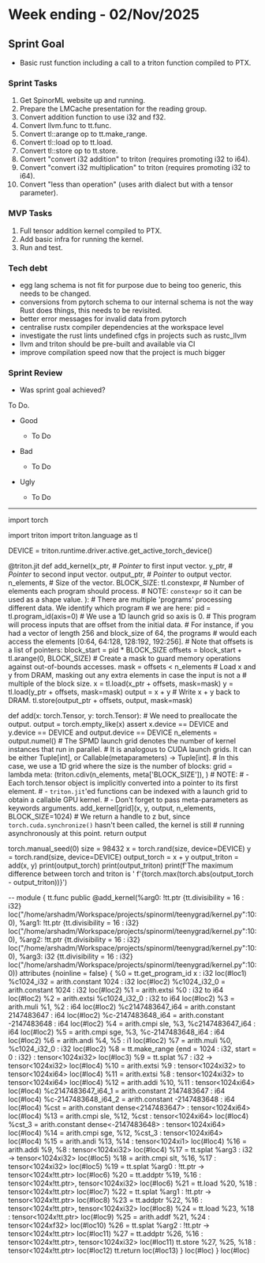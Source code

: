 # Week ending - 02/Nov/2025

## Sprint Goal

- Basic rust function including a call to a triton function compiled to PTX.

### Sprint Tasks

1. Get SpinorML website up and running.
2. Prepare the LMCache presentation for the reading group.
3. Convert addition function to use i32 and f32.
4. Convert llvm.func to tt.func.
5. Convert tl::arange op to tt.make_range.
6. Convert tl::load op to tt.load.
7. Convert tl::store op to tt.store.
8. Convert "convert i32 addition" to triton (requires promoting i32 to i64).
9. Convert "convert i32 multiplication" to triton (requires promoting i32 to i64).
10. Convert "less than operation" (uses arith dialect but with a tensor parameter).

### MVP Tasks

1. Full tensor addition kernel compiled to PTX.
2. Add basic infra for running the kernel.
3. Run and test.

### Tech debt

- egg lang schema is not fit for purpose due to being too generic, this needs to be changed.
- conversions from pytorch schema to our internal schema is not the way Rust does things, this needs to be revisited.
- better error messages for invalid data from pytorch
- centralise rustx compiler dependencies at the workspace level
- investigate the rust lints undefined cfgs in projects such as rustc_llvm
- llvm and triton should be pre-built and available via CI
- improve compilation speed now that the project is much bigger

### Sprint Review

- Was sprint goal achieved?

To Do.

- Good
  - To Do

- Bad
  - To Do

- Ugly
  - To Do

---------------------

import torch

import triton
import triton.language as tl

DEVICE = triton.runtime.driver.active.get_active_torch_device()

@triton.jit
def add_kernel(x_ptr,  # *Pointer* to first input vector.
               y_ptr,  # *Pointer* to second input vector.
               output_ptr,  # *Pointer* to output vector.
               n_elements,  # Size of the vector.
               BLOCK_SIZE: tl.constexpr,  # Number of elements each program should process.
               # NOTE: `constexpr` so it can be used as a shape value.
               ):
    # There are multiple 'programs' processing different data. We identify which program
    # we are here:
    pid = tl.program_id(axis=0)  # We use a 1D launch grid so axis is 0.
    # This program will process inputs that are offset from the initial data.
    # For instance, if you had a vector of length 256 and block_size of 64, the programs
    # would each access the elements [0:64, 64:128, 128:192, 192:256].
    # Note that offsets is a list of pointers:
    block_start = pid * BLOCK_SIZE
    offsets = block_start + tl.arange(0, BLOCK_SIZE)
    # Create a mask to guard memory operations against out-of-bounds accesses.
    mask = offsets < n_elements
    # Load x and y from DRAM, masking out any extra elements in case the input is not a
    # multiple of the block size.
    x = tl.load(x_ptr + offsets, mask=mask)
    y = tl.load(y_ptr + offsets, mask=mask)
    output = x + y
    # Write x + y back to DRAM.
    tl.store(output_ptr + offsets, output, mask=mask)

def add(x: torch.Tensor, y: torch.Tensor):
    # We need to preallocate the output.
    output = torch.empty_like(x)
    assert x.device == DEVICE and y.device == DEVICE and output.device == DEVICE
    n_elements = output.numel()
    # The SPMD launch grid denotes the number of kernel instances that run in parallel.
    # It is analogous to CUDA launch grids. It can be either Tuple[int], or Callable(metaparameters) -> Tuple[int].
    # In this case, we use a 1D grid where the size is the number of blocks:
    grid = lambda meta: (triton.cdiv(n_elements, meta['BLOCK_SIZE']), )
    # NOTE:
    #  - Each torch.tensor object is implicitly converted into a pointer to its first element.
    #  - `triton.jit`'ed functions can be indexed with a launch grid to obtain a callable GPU kernel.
    #  - Don't forget to pass meta-parameters as keywords arguments.
    add_kernel[grid](x, y, output, n_elements, BLOCK_SIZE=1024)
    # We return a handle to z but, since `torch.cuda.synchronize()` hasn't been called, the kernel is still
    # running asynchronously at this point.
    return output

torch.manual_seed(0)
size = 98432
x = torch.rand(size, device=DEVICE)
y = torch.rand(size, device=DEVICE)
output_torch = x + y
output_triton = add(x, y)
print(output_torch)
print(output_triton)
print(f'The maximum difference between torch and triton is '
      f'{torch.max(torch.abs(output_torch - output_triton))}')

--
module {
  tt.func public @add_kernel(%arg0: !tt.ptr<f32> {tt.divisibility = 16 : i32} loc("/home/arshadm/Workspace/projects/spinorml/teenygrad/kernel.py":10:0), %arg1: !tt.ptr<f32> {tt.divisibility = 16 : i32} loc("/home/arshadm/Workspace/projects/spinorml/teenygrad/kernel.py":10:0), %arg2: !tt.ptr<f32> {tt.divisibility = 16 : i32} loc("/home/arshadm/Workspace/projects/spinorml/teenygrad/kernel.py":10:0), %arg3: i32 {tt.divisibility = 16 : i32} loc("/home/arshadm/Workspace/projects/spinorml/teenygrad/kernel.py":10:0)) attributes {noinline = false} {
    %0 = tt.get_program_id x : i32 loc(#loc1)
    %c1024_i32 = arith.constant 1024 : i32 loc(#loc2)
    %c1024_i32_0 = arith.constant 1024 : i32 loc(#loc2)
    %1 = arith.extsi %0 : i32 to i64 loc(#loc2)
    %2 = arith.extsi %c1024_i32_0 : i32 to i64 loc(#loc2)
    %3 = arith.muli %1, %2 : i64 loc(#loc2)
    %c2147483647_i64 = arith.constant 2147483647 : i64 loc(#loc2)
    %c-2147483648_i64 = arith.constant -2147483648 : i64 loc(#loc2)
    %4 = arith.cmpi sle, %3, %c2147483647_i64 : i64 loc(#loc2)
    %5 = arith.cmpi sge, %3, %c-2147483648_i64 : i64 loc(#loc2)
    %6 = arith.andi %4, %5 : i1 loc(#loc2)
    %7 = arith.muli %0, %c1024_i32_0 : i32 loc(#loc2)
    %8 = tt.make_range {end = 1024 : i32, start = 0 : i32} : tensor<1024xi32> loc(#loc3)
    %9 = tt.splat %7 : i32 -> tensor<1024xi32> loc(#loc4)
    %10 = arith.extsi %9 : tensor<1024xi32> to tensor<1024xi64> loc(#loc4)
    %11 = arith.extsi %8 : tensor<1024xi32> to tensor<1024xi64> loc(#loc4)
    %12 = arith.addi %10, %11 : tensor<1024xi64> loc(#loc4)
    %c2147483647_i64_1 = arith.constant 2147483647 : i64 loc(#loc4)
    %c-2147483648_i64_2 = arith.constant -2147483648 : i64 loc(#loc4)
    %cst = arith.constant dense<2147483647> : tensor<1024xi64> loc(#loc4)
    %13 = arith.cmpi sle, %12, %cst : tensor<1024xi64> loc(#loc4)
    %cst_3 = arith.constant dense<-2147483648> : tensor<1024xi64> loc(#loc4)
    %14 = arith.cmpi sge, %12, %cst_3 : tensor<1024xi64> loc(#loc4)
    %15 = arith.andi %13, %14 : tensor<1024xi1> loc(#loc4)
    %16 = arith.addi %9, %8 : tensor<1024xi32> loc(#loc4)
    %17 = tt.splat %arg3 : i32 -> tensor<1024xi32> loc(#loc5)
    %18 = arith.cmpi slt, %16, %17 : tensor<1024xi32> loc(#loc5)
    %19 = tt.splat %arg0 : !tt.ptr<f32> -> tensor<1024x!tt.ptr<f32>> loc(#loc6)
    %20 = tt.addptr %19, %16 : tensor<1024x!tt.ptr<f32>>, tensor<1024xi32> loc(#loc6)
    %21 = tt.load %20, %18 : tensor<1024x!tt.ptr<f32>> loc(#loc7)
    %22 = tt.splat %arg1 : !tt.ptr<f32> -> tensor<1024x!tt.ptr<f32>> loc(#loc8)
    %23 = tt.addptr %22, %16 : tensor<1024x!tt.ptr<f32>>, tensor<1024xi32> loc(#loc8)
    %24 = tt.load %23, %18 : tensor<1024x!tt.ptr<f32>> loc(#loc9)
    %25 = arith.addf %21, %24 : tensor<1024xf32> loc(#loc10)
    %26 = tt.splat %arg2 : !tt.ptr<f32> -> tensor<1024x!tt.ptr<f32>> loc(#loc11)
    %27 = tt.addptr %26, %16 : tensor<1024x!tt.ptr<f32>>, tensor<1024xi32> loc(#loc11)
    tt.store %27, %25, %18 : tensor<1024x!tt.ptr<f32>> loc(#loc12)
    tt.return loc(#loc13)
  } loc(#loc)
} loc(#loc)
